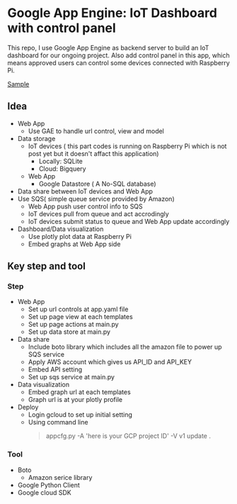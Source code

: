 # Google App Engine: IoT Dashboard with control panel

This repo, I use Google App Engine as backend server to build an IoT dashboard for our ongoing project.
Also add control panel in this app, which means approved users can control some devices connected with
Raspberry Pi.

[Sample](https://spheric-mission-143823.appspot.com/)

## Idea
- Web App
  - Use GAE to handle url control, view and model
- Data storage
  - IoT devices ( this part codes is running on Raspberry Pi which is not post yet but it doesn't affact this application)
    - Locally: SQLite
    - Cloud: Bigquery
  - Web App
    - Google Datastore ( A No-SQL database)
- Data share between IoT devices and Web App
 - Use SQS( simple queue service provided by Amazon)
   - Web App push user control info to SQS
   - IoT devices pull from queue and act accrodingly
   - IoT devices submit status to queue and Web App update accordingly
- Dashboard/Data visualization
  - Use plotly plot data at Raspberry Pi
  - Embed graphs at Web App side
   
## Key step and tool

### Step
  - Web App
    - Set up url controls at app.yaml file 
    - Set up page view at each templates
    - Set up page actions at main.py
    - Set up data store at main.py
  - Data share
    - Include boto library which includes all the amazon file to power up SQS service
    - Apply AWS account which gives us API_ID and API_KEY
    - Embed API setting
    - Set up sqs service at main.py
  - Data visualization
    - Embed graph url at each templates
    - Graph url is at your plotly profile
  - Deploy
    - Login gcloud to set up initial setting
    - Using command line 
      > appcfg.py -A 'here is your GCP project ID' -V v1 update .
    
### Tool
  - Boto 
    - Amazon serice library
  - Google Python Client
  - Google cloud SDK

  
 
